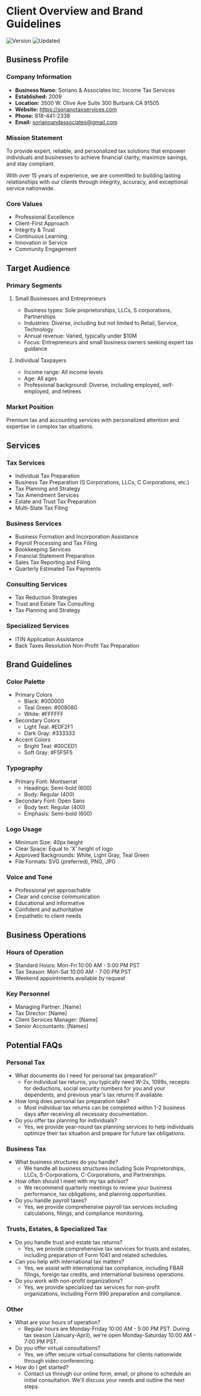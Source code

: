 # Client Overview and Brand Guidelines

![Version](https://img.shields.io/badge/Version-1.0-blue)
![Updated](https://img.shields.io/badge/Updated-March%202024-green)

## Business Profile

### Company Information

- **Business Name:** Soriano & Associates Inc. Income Tax Services
- **Established:** 2009
- **Location:** 3500 W. Olive Ave Suite 300 Burbank CA 91505
- **Website:** <https://sorianotaxservices.com>
- **Phone:** 818-441-2338
- **Email:** <sorianoandassociates@gmail.com>

### Mission Statement

To provide expert, reliable, and personalized tax solutions that empower individuals and businesses to achieve financial clarity, maximize savings, and stay compliant.

With over 15 years of experience, we are committed to building lasting relationships with our clients through integrity, accuracy, and exceptional service nationwide.

### Core Values

- Professional Excellence
- Client-First Approach
- Integrity & Trust
- Continuous Learning
- Innovation in Service
- Community Engagement

## Target Audience

### Primary Segments

1. Small Businesses and Entrepreneurs

   - Business types: Sole proprietorships, LLCs, S corporations, Partnerships
   - Industries: Diverse, including but not limited to Retail, Service, Technology
   - Annual revenue: Varied, typically under $10M
   - Focus: Entrepreneurs and small business owners seeking expert tax guidance

2. Individual Taxpayers
   - Income range: All income levels
   - Age: All ages
   - Professional background: Diverse, including employed, self-employed, and retirees

### Market Position

Premium tax and accounting services with personalized attention and expertise in complex tax situations.

## Services

### Tax Services

- Individual Tax Preparation
- Business Tax Preparation (S Corporations, LLCs, C Corporations, etc.)
- Tax Planning and Strategy
- Tax Amendment Services
- Estate and Trust Tax Preparation
- Multi-State Tax Filing

### Business Services

- Business Formation and Incorporation Assistance
- Payroll Processing and Tax Filing
- Bookkeeping Services
- Financial Statement Preparation
- Sales Tax Reporting and Filing
- Quarterly Estimated Tax Payments

### Consulting Services

- Tax Reduction Strategies
- Trust and Estate Tax Consulting
- Tax Planning and Strategy

### Specialized Services

- ITIN Application Assistance
- Back Taxes Resolution
  Non-Profit Tax Preparation

## Brand Guidelines

### Color Palette

- Primary Colors
  - Black: #000000
  - Teal Green: #008080
  - White: #FFFFFF
- Secondary Colors
  - Light Teal: #E0F2F1
  - Dark Gray: #333333
- Accent Colors
  - Bright Teal: #00CED1
  - Soft Gray: #F5F5F5

### Typography

- Primary Font: Montserrat
  - Headings: Semi-bold (600)
  - Body: Regular (400)
- Secondary Font: Open Sans
  - Body text: Regular (400)
  - Emphasis: Semi-bold (600)

### Logo Usage

- Minimum Size: 40px height
- Clear Space: Equal to 'X' height of logo
- Approved Backgrounds: White, Light Gray, Teal Green
- File Formats: SVG (preferred), PNG, JPG

### Voice and Tone

- Professional yet approachable
- Clear and concise communication
- Educational and informative
- Confident and authoritative
- Empathetic to client needs

## Business Operations

### Hours of Operation

- Standard Hours: Mon-Fri 10:00 AM - 5:00 PM PST
- Tax Season: Mon-Sat 10:00 AM - 7:00 PM PST
- Weekend appointments available by request

### Key Personnel

- Managing Partner: [Name]
- Tax Director: [Name]
- Client Services Manager: [Name]
- Senior Accountants: [Names]

## Potential FAQs

### Personal Tax

- What documents do I need for personal tax preparation?'
  - For individual tax returns, you typically need W-2s, 1099s, receipts for deductions, social security numbers for you and your dependents, and previous year's tax returns if available.
- How long does personal tax preparation take?
  - Most individual tax returns can be completed within 1-2 business days after receiving all necessary documentation.
- Do you offer tax planning for individuals?
  - Yes, we provide year-round tax planning services to help individuals optimize their tax situation and prepare for future tax obligations.

### Business Tax

- What business structures do you handle?
  - We handle all business structures including Sole Proprietorships, LLCs, S-Corporations, C-Corporations, and Partnerships.
- How often should I meet with my tax advisor?
  - We recommend quarterly meetings to review your business performance, tax obligations, and planning opportunities.
- Do you handle payroll taxes?
  - Yes, we provide comprehensive payroll tax services including calculations, filings, and compliance monitoring.

### Trusts, Estates, & Specialized Tax

- Do you handle trust and estate tax returns?
  - Yes, we provide comprehensive tax services for trusts and estates, including preparation of Form 1041 and related schedules.
- Can you help with international tax matters?
  - Yes, we assist with international tax compliance, including FBAR filings, foreign tax credits, and international business operations.
- Do you work with non-profit organizations?
  - Yes, we provide specialized tax services for non-profit organizations, including Form 990 preparation and compliance.

### Other

- What are your hours of operation?
  - Regular hours are Monday-Friday 10:00 AM - 5:00 PM PST. During tax season (January-April), we're open Monday-Saturday 10:00 AM - 7:00 PM PST.
- Do you offer virtual consultations?
  - Yes, we offer secure virtual consultations for clients nationwide through video conferencing.
- How do I get started?
  - Contact us through our online form, email, or phone to schedule an initial consultation. We'll discuss your needs and outline the next steps.
